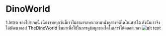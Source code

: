 # DinoWorld
1.Intro ของโปรเจคนี้
  เนื่องจากทุกวันนี้เราไม่สามารถหาเวลามานั่งดูสารคดีไดโนเสาร์ได้ ดังนั้นเราจึงได้พัฒนาแอป TheDinoWorld ขึ้นมาเพื่อใช้ในการดูข้อมูลของไดโนเสาร์ได้ตลอดเวลา
![alt text](https://scontent.fbkk7-2.fna.fbcdn.net/v/t1.15752-9/90443015_219159732523573_1461973521432313856_n.jpg?_nc_cat=111&_nc_sid=b96e70&_nc_ohc=rKzxap_GFhAAX_weF7Z&_nc_ht=scontent.fbkk7-2.fna&oh=613ef30553668063133b076e44e1cc8a&oe=5E9833AD)
